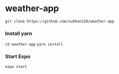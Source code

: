 # weather-app
`git clone https://github.com/sukhan220/weather-app`

### Install yarn 
`cd weather-app`
`yarn install`

### Start Expo
`expo start`
